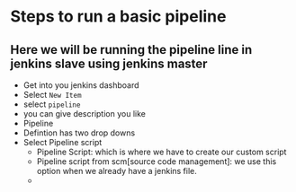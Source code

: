 # Steps to run a basic pipeline 

## Here we will be running the pipeline line in jenkins slave using jenkins master
- Get into you jenkins dashboard
- Select ``` New Item ```
- select ```pipeline```
- you can give description you like
- Pipeline
- Defintion has two drop downs
- Select Pipeline script
  - Pipeline Script: which is where we have to create our custom script
  - Pipeline script from scm[source code management]: we use this option when we
        already have a jenkins file.
  - 
